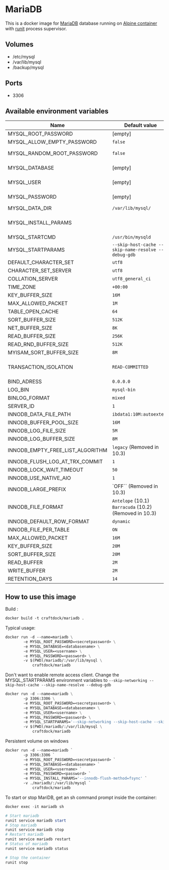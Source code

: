 # MariaDB

This is a docker image for [MariaDB][MariaDB] database running on [Alpine container][alpine-runit] with [runit][runit] process supervisor.

## Volumes
- /etc/mysql
- /var/lib/mysql
- /backup/mysql

## Ports
- 3306

## Available environment variables

Name                                | Default value                     | Info
------------------------------------|-----------------------------------|-------------------
MYSQL_ROOT_PASSWORD                 | [empty]                           | sets a root password
MYSQL_ALLOW_EMPTY_PASSWORD          | `false`                           | Enable empty password (true or false)
MYSQL_RANDOM_ROOT_PASSWORD          | `false`                           | Generate random root password (true or false)
MYSQL_DATABASE                      | [empty]                           | creates a database as provided by input
MYSQL_USER                          | [empty]                           | creates a user with owner permissions over said database
MYSQL_PASSWORD                      | [empty]                           | changes password of the provided user (not root)
MYSQL_DATA_DIR                      | `/var/lib/mysql/`                 | Change mysql default directory
MYSQL_INSTALL_PARAMS                |                                   | Add parameters to mysql_install_db (set to `--innodb-flush-method=fsync` to persist volume on windows)
MYSQL_STARTCMD                      | `/usr/bin/mysqld`                 | Default start command
MYSQL_STARTPARAMS                   | `--skip-host-cache --skip-name-resolve --debug-gdb` | Default start parameters
DEFAULT_CHARACTER_SET               | `utf8`
CHARACTER_SET_SERVER                | `utf8`
COLLATION_SERVER                    | `utf8_general_ci`
TIME_ZONE                           | `+00:00`
KEY_BUFFER_SIZE                     | `16M`
MAX_ALLOWED_PACKET                  | `1M`
TABLE_OPEN_CACHE                    | `64`
SORT_BUFFER_SIZE                    | `512K`
NET_BUFFER_SIZE                     | `8K`
READ_BUFFER_SIZE                    | `256K`
READ_RND_BUFFER_SIZE                | `512K`
MYISAM_SORT_BUFFER_SIZE             | `8M`
TRANSACTION_ISOLATION               | `READ-COMMITTED`                  | Set default tyransaction isolation level (https://mariadb.com/kb/en/library/set-transaction/) 
BIND_ADRESS                         | `0.0.0.0`
LOG_BIN                             | `mysql-bin`
BINLOG_FORMAT                       | `mixed`
SERVER_ID                           | `1`
INNODB_DATA_FILE_PATH               | `ibdata1:10M:autoextend`
INNODB_BUFFER_POOL_SIZE             | `16M`
INNODB_LOG_FILE_SIZE                | `5M`
INNODB_LOG_BUFFER_SIZE              | `8M`
INNODB_EMPTY_FREE_LIST_ALGORITHM    | `legacy` (Removed in 10.3)
INNODB_FLUSH_LOG_AT_TRX_COMMIT      | `1`
INNODB_LOCK_WAIT_TIMEOUT            | `50`
INNODB_USE_NATIVE_AIO               | `1`
INNODB_LARGE_PREFIX                 | `OFF`` (Removed in 10.3)
INNODB_FILE_FORMAT                  | `Antelope` (10.1) `Barracuda` (10.2) (Removed in 10.3)
INNODB_DEFAULT_ROW_FORMAT           | `dynamic`
INNODB_FILE_PER_TABLE               | `ON`
MAX_ALLOWED_PACKET                  | `16M`
KEY_BUFFER_SIZE                     | `20M`
SORT_BUFFER_SIZE                    | `20M`
READ_BUFFER                         | `2M`
WRITE_BUFFER                        | `2M`
RETENTION_DAYS                      | `14`


## How to use this image

Build :

```Dockerfile
docker build -t craftdock/mariadb .
```

Typical usage:

```Dockerfile
docker run -d --name=mariadb \
        -e MYSQL_ROOT_PASSWORD=<secretpassword> \
        -e MYSQL_DATABASE=<databasename> \
        -e MYSQL_USER=<username> \
        -e MYSQL_PASSWORD=<password> \
        -v $(PWD)/mariadb/:/var/lib/mysql \
            craftdock/mariadb
```

Don't want to enable remote access client.
Change the MYSQL_STARTPARAMS environment variables to `--skip-networking --skip-host-cache --skip-name-resolve --debug-gdb`

```Dockerfile
docker run -d --name=mariadb \
        -p 3306:3306 \
        -e MYSQL_ROOT_PASSWORD=<secretpassword> \
        -e MYSQL_DATABASE=<databasename> \
        -e MYSQL_USER=<username> \
        -e MYSQL_PASSWORD=<password> \
        -e MYSQL_STARTPARAMS='--skip-networking --skip-host-cache --skip-name-resolve --debug-gdb' \
        -v $(PWD)/mariadb/:/var/lib/mysql \
            craftdock/mariadb
```

Persistent volume on windows

```Dockerfile
docker run -d --name=mariadb `
        -p 3306:3306 `
        -e MYSQL_ROOT_PASSWORD=<secretpassword> `
        -e MYSQL_DATABASE=<databasename> `
        -e MYSQL_USER=<username> `
        -e MYSQL_PASSWORD=<password> `
        -e MYSQL_INSTALL_PARAMS='--innodb-flush-method=fsync' `
        -v ./mariadb/:/var/lib/mysql `
            craftdock/mariadb
```

To start or stop MariDB, get an sh command prompt inside the container:

```powershell
docker exec -it mariadb sh

# Start mariadb
runit service mariadb start
# Stop mariadb
runit service mariadb stop
# Restart mariadb
runit service mariadb restart
# Status of mariadb
runit service mariadb status

# Stop the container
runit stop
```

[alpine]: http://alpinelinux.org/
[runit]: http://smarden.org/runit/
[MariaDB]: https://mariadb.org/
[alpine-runit]: https://hub.docker.com/r/craftdock/alpine-runit/
